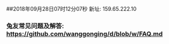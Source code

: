 ##2018年09月28日07时12分07秒 新址: 159.65.222.10
### 兔友常见问题及解答: https://github.com/wanggonging/d/blob/w/FAQ.md
